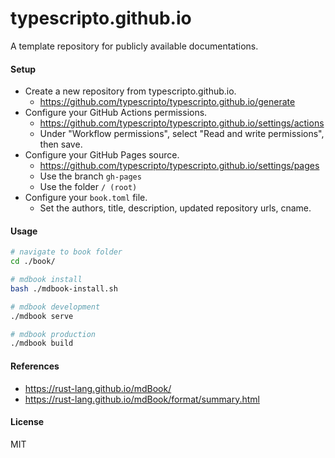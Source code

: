 # typescripto.github.io

A template repository for publicly available documentations.

#### Setup

- Create a new repository from typescripto.github.io.
  - https://github.com/typescripto/typescripto.github.io/generate
- Configure your GitHub Actions permissions.
  - https://github.com/typescripto/typescripto.github.io/settings/actions
  - Under "Workflow permissions", select "Read and write permissions", then save.
- Configure your GitHub Pages source.
  - https://github.com/typescripto/typescripto.github.io/settings/pages
  - Use the branch `gh-pages`
  - Use the folder `/ (root)`
- Configure your `book.toml` file.
  - Set the authors, title, description, updated repository urls, cname.

#### Usage

```sh
# navigate to book folder
cd ./book/

# mdbook install
bash ./mdbook-install.sh

# mdbook development
./mdbook serve

# mdbook production
./mdbook build
```

#### References

- https://rust-lang.github.io/mdBook/
- https://rust-lang.github.io/mdBook/format/summary.html

#### License

MIT
